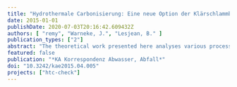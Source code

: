 ```yaml
---
title: "Hydrothermale Carbonisierung: Eine neue Option der Klärschlammbehandlung? Theoretische Energie/CO2-Bilanz"
date: 2015-01-01
publishDate: 2020-07-03T20:16:42.609432Z
authors: [ "remy", "Warneke, J.", "Lesjean, B." ]
publication_types: ["2"]
abstract: "The theoretical work presented here analyses various process chains for the energetic utilisation of municipal sewage sludge in their energy and greenhouse gas balance taking into account the hydrothermal carbonisation (HTC), based on the operating data of an HTC pilot plant. In the comparison with reference processes for sewage sludge dewatering (centrifuge, chamber filter press) the HTC with this offers energetic advantages with the treatment of digested sludge through high energy credit notes in the incineration and relatively small additional expenditure if the process can be operated via waste heat. For raw sludges without digestion the HTC offers no advantages as the energe tic advantage of the high calorific value are balanced out through additional outlays (natural gas, increased return loading). Decisive factors with the energetic evaluation of the HTC process are here the internal heat management and the biogas yield from the HTC process water. To be noted is, however, that the refractory COD in the process water can lead, via the return loading of the wastewater treatment plant, to considerably increased COD discharge values, which the introduction of an HTC in many cases would prevent. Along with the energy balance the HTC technology for sewage sludge should therefore be comprehensively evaluated in large-scale trials in order to investigate more accurately the economic efficiency and environmental relevance of the process."
featured: false
publication: "*KA Korrespondenz Abwasser, Abfall*"
doi: "10.3242/kae2015.04.005"
projects: ["htc-check"]
---
```


